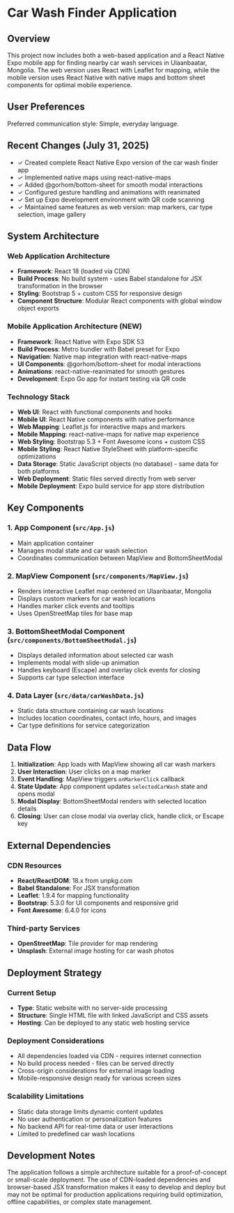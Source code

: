 # Car Wash Finder Application

## Overview

This project now includes both a web-based application and a React Native Expo mobile app for finding nearby car wash services in Ulaanbaatar, Mongolia. The web version uses React with Leaflet for mapping, while the mobile version uses React Native with native maps and bottom sheet components for optimal mobile experience.

## User Preferences

Preferred communication style: Simple, everyday language.

## Recent Changes (July 31, 2025)

- ✓ Created complete React Native Expo version of the car wash finder app
- ✓ Implemented native maps using react-native-maps
- ✓ Added @gorhom/bottom-sheet for smooth modal interactions
- ✓ Configured gesture handling and animations with reanimated
- ✓ Set up Expo development environment with QR code scanning
- ✓ Maintained same features as web version: map markers, car type selection, image gallery

## System Architecture

### Web Application Architecture
- **Framework**: React 18 (loaded via CDN)
- **Build Process**: No build system - uses Babel standalone for JSX transformation in the browser
- **Styling**: Bootstrap 5 + custom CSS for responsive design
- **Component Structure**: Modular React components with global window object exports

### Mobile Application Architecture (NEW)
- **Framework**: React Native with Expo SDK 53
- **Build Process**: Metro bundler with Babel preset for Expo
- **Navigation**: Native map integration with react-native-maps
- **UI Components**: @gorhom/bottom-sheet for modal interactions
- **Animations**: react-native-reanimated for smooth gestures
- **Development**: Expo Go app for instant testing via QR code

### Technology Stack
- **Web UI**: React with functional components and hooks
- **Mobile UI**: React Native components with native performance
- **Web Mapping**: Leaflet.js for interactive maps and markers
- **Mobile Mapping**: react-native-maps for native map experience
- **Web Styling**: Bootstrap 5.3 + Font Awesome icons + custom CSS
- **Mobile Styling**: React Native StyleSheet with platform-specific optimizations
- **Data Storage**: Static JavaScript objects (no database) - same data for both platforms
- **Web Deployment**: Static files served directly from web server
- **Mobile Deployment**: Expo build service for app store distribution

## Key Components

### 1. App Component (`src/App.js`)
- Main application container
- Manages modal state and car wash selection
- Coordinates communication between MapView and BottomSheetModal

### 2. MapView Component (`src/components/MapView.js`)
- Renders interactive Leaflet map centered on Ulaanbaatar, Mongolia
- Displays custom markers for car wash locations
- Handles marker click events and tooltips
- Uses OpenStreetMap tiles for base map

### 3. BottomSheetModal Component (`src/components/BottomSheetModal.js`)
- Displays detailed information about selected car wash
- Implements modal with slide-up animation
- Handles keyboard (Escape) and overlay click events for closing
- Supports car type selection interface

### 4. Data Layer (`src/data/carWashData.js`)
- Static data structure containing car wash locations
- Includes location coordinates, contact info, hours, and images
- Car type definitions for service categorization

## Data Flow

1. **Initialization**: App loads with MapView showing all car wash markers
2. **User Interaction**: User clicks on a map marker
3. **Event Handling**: MapView triggers `onMarkerClick` callback
4. **State Update**: App component updates `selectedCarWash` state and opens modal
5. **Modal Display**: BottomSheetModal renders with selected location details
6. **Closing**: User can close modal via overlay click, handle click, or Escape key

## External Dependencies

### CDN Resources
- **React/ReactDOM**: 18.x from unpkg.com
- **Babel Standalone**: For JSX transformation
- **Leaflet**: 1.9.4 for mapping functionality
- **Bootstrap**: 5.3.0 for UI components and responsive grid
- **Font Awesome**: 6.4.0 for icons

### Third-party Services
- **OpenStreetMap**: Tile provider for map rendering
- **Unsplash**: External image hosting for car wash photos

## Deployment Strategy

### Current Setup
- **Type**: Static website with no server-side processing
- **Structure**: Single HTML file with linked JavaScript and CSS assets
- **Hosting**: Can be deployed to any static web hosting service

### Deployment Considerations
- All dependencies loaded via CDN - requires internet connection
- No build process needed - files can be served directly
- Cross-origin considerations for external image loading
- Mobile-responsive design ready for various screen sizes

### Scalability Limitations
- Static data storage limits dynamic content updates
- No user authentication or personalization features
- No backend API for real-time data or user interactions
- Limited to predefined car wash locations

## Development Notes

The application follows a simple architecture suitable for a proof-of-concept or small-scale deployment. The use of CDN-loaded dependencies and browser-based JSX transformation makes it easy to develop and deploy but may not be optimal for production applications requiring build optimization, offline capabilities, or complex state management.
